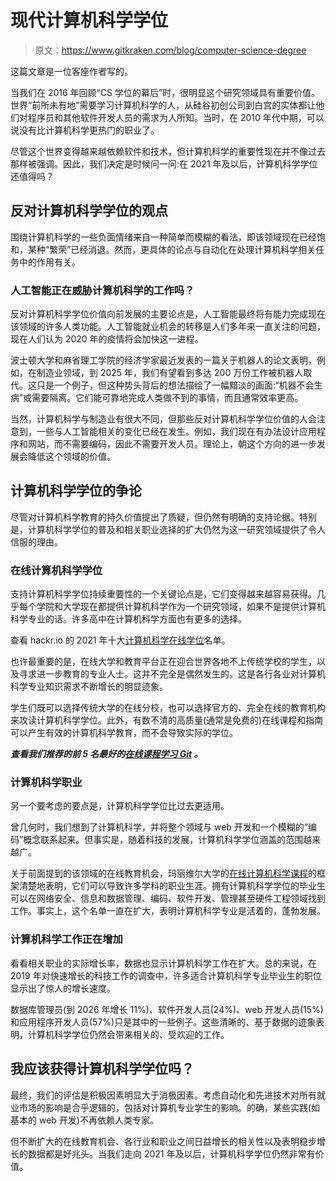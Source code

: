 # 现代计算机科学学位

> 原文：<https://www.gitkraken.com/blog/computer-science-degree>

这篇文章是一位客座作者写的。

当我们在 2016 年回顾“CS 学位的幕后”时，很明显这个研究领域具有重要价值。世界“前所未有地”需要学习计算机科学的人，从硅谷初创公司到白宫的实体都让他们对程序员和其他软件开发人员的需求为人所知。当时，在 2010 年代中期，可以说没有比计算机科学更热门的职业了。

尽管这个世界变得越来越依赖软件和技术，但计算机科学的重要性现在并不像过去那样被强调。因此，我们决定是时候问一问:在 2021 年及以后，计算机科学学位还值得吗？

## **反对计算机科学学位的观点**

围绕计算机科学的一些负面情绪来自一种简单而模糊的看法，即该领域现在已经饱和，某种“繁荣”已经消退。然而，更具体的论点与自动化在处理计算机科学相关任务中的作用有关。

### 人工智能正在威胁计算机科学的工作吗？

反对计算机科学学位价值向前发展的主要论点是，人工智能最终将有能力完成现在该领域的许多人类功能。人工智能就业机会的转移是人们多年来一直关注的问题，现在人们认为 2020 年的疫情将会加快这一进程。

波士顿大学和麻省理工学院的经济学家最近发表的一篇关于机器人的论文表明，例如，在制造业领域，到 2025 年，我们有望看到多达 200 万份工作被机器人取代。这只是一个例子，但这种势头背后的想法描绘了一幅黯淡的画面:“机器不会生病”或需要隔离。它们能可靠地完成人类做不到的事情，而且通常效率更高。

当然，计算机科学与制造业有很大不同，但那些反对计算机科学学位价值的人会注意到，一些与人工智能相关的变化已经在发生。例如，我们现在有办法设计应用程序和网站，而不需要编码，因此不需要开发人员。理论上，朝这个方向的进一步发展会降低这个领域的价值。

## **计算机科学学位的争论**

尽管对计算机科学教育的持久价值提出了质疑，但仍然有明确的支持论据。特别是，计算机科学学位的普及和相关职业选择的扩大仍然为这一研究领域提供了令人信服的理由。

### **在线计算机科学学位**

支持计算机科学学位持续重要性的一个关键论点是，它们变得越来越容易获得。几乎每个学院和大学现在都提供计算机科学作为一个研究领域，如果不是提供计算机科学专业的话。许多高中在计算机科学方面也有更多的选择。

查看 hackr.io 的 2021 年十大[计算机科学在线学位](https://hackr.io/blog/best-online-computer-science-degree)名单。

也许最重要的是，在线大学和教育平台正在迎合世界各地不上传统学校的学生，以及寻求进一步教育的专业人士。这并不完全是偶然发生的。这是各行各业对计算机科学专业知识需求不断增长的明显迹象。

学生们既可以选择传统大学的在线分校，也可以选择官方的、完全在线的教育机构来攻读计算机科学学位。此外，有数不清的高质量(通常是免费的)在线课程和指南可以产生有效的计算机科学教育，而不会导致实际的学位。

***查看我们推荐的前 5 名最好的[在线课程学习 Git](https://blog.axosoft.com/best-courses-learn-git/) 。***

### **计算机科学职业**

另一个要考虑的要点是，计算机科学学位比过去更适用。

曾几何时，我们想到了计算机科学，并将整个领域与 web 开发和一个模糊的“编码”概念联系起来。但事实是，随着科技的发展，计算机科学学位涵盖的范围越来越广。

关于前面提到的该领域的在线教育机会，玛丽维尔大学的[在线计算机科学课程](https://online.maryville.edu/computer-science-degrees/)的框架清楚地表明，它们可以导致许多学科的职业生涯。拥有计算机科学学位的毕业生可以在网络安全、信息和数据管理、编码、软件开发、管理甚至硬件工程领域找到工作。事实上，这个名单一直在扩大，表明计算机科学专业是活着的，蓬勃发展。

### **计算机科学工作正在增加**

看看相关职业的实际增长率，数据也显示计算机科学工作在扩大。总的来说，在 2019 年对快速增长的科技工作的调查中，许多适合计算机科学专业毕业生的职位显示出了惊人的增长速度。

数据库管理员(到 2026 年增长 11%)、软件开发人员(24%)、web 开发人员(15%)和应用程序开发人员(57%)只是其中的一些例子。这些清晰的、基于数据的迹象表明，计算机科学学位仍然会带来相关的、受欢迎的工作。

## 我应该获得计算机科学学位吗？

最终，我们的评估是积极因素明显大于消极因素。考虑自动化和先进技术对所有就业市场的影响是合乎逻辑的，包括对计算机专业学生的影响。的确，某些实践(如基本的 web 开发)不再依赖人类专家。

但不断扩大的在线教育机会、各行业和职业之间日益增长的相关性以及表明稳步增长的数据都是好兆头。当我们走向 2021 年及以后，计算机科学学位仍然非常有价值。